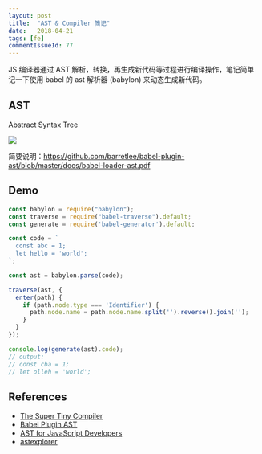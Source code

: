 ```yaml
---
layout: post
title:  "AST & Compiler 简记"
date:   2018-04-21
tags: [fe]
commentIssueId: 77
---
```


JS 编译器通过 AST 解析，转换，再生成新代码等过程进行编译操作，笔记简单记一下使用 babel 的 ast 解析器 (babylon) 来动态生成新代码。

## AST

Abstract Syntax Tree

![](https://user-images.githubusercontent.com/7157346/39094134-6a04b3fa-465d-11e8-8320-3fc658553ed2.png)

简要说明：https://github.com/barretlee/babel-plugin-ast/blob/master/docs/babel-loader-ast.pdf

## Demo

```js
const babylon = require("babylon");
const traverse = require("babel-traverse").default;
const generate = require('babel-generator').default;

const code = `
  const abc = 1;
  let hello = 'world';
`;

const ast = babylon.parse(code);

traverse(ast, {
  enter(path) {
    if (path.node.type === 'Identifier') {
      path.node.name = path.node.name.split('').reverse().join('');
    }
  }
});

console.log(generate(ast).code);
// output:
// const cba = 1;
// let olleh = 'world';

```



## References

* [The Super Tiny Compiler](https://github.com/jamiebuilds/the-super-tiny-compiler)
* [Babel Plugin AST](https://github.com/barretlee/babel-plugin-ast)
* [AST for JavaScript Developers](https://itnext.io/ast-for-javascript-developers-3e79aeb08343)
* [astexplorer](https://github.com/fkling/astexplorer)